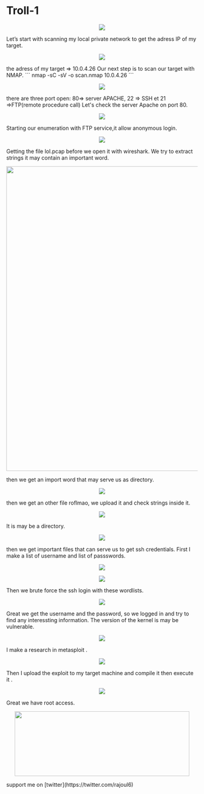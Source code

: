 # Troll-1
<p align="center">
  <img src="https://rajoul.github.io/my_write_up/image/Troll-1/1.png">
</p>
Let’s start with scanning my local private network to get the adress IP of my target.
<p align="center">
  <img src="https://rajoul.github.io/my_write_up/image/Troll-1/netdiscover.png">
</p>
the adress of my target => 10.0.4.26
Our next step is to scan our target with NMAP.
```
nmap -sC -sV -o scan.nmap 10.0.4.26
```
<p align="center">
  <img src="https://rajoul.github.io/my_write_up/image/Troll-1/scan.png" >
</p>
there are three port open: 80=> server APACHE, 22 => SSH et 21 =>FTP(remote procedure call)
Let's check the server Apache on port 80.
<p align="center">
  <img src="https://rajoul.github.io/my_write_up/image/Troll-1/1.png">
</p>
Starting our enumeration with FTP service,it allow anonymous login.
<p align="center">
  <img src="https://rajoul.github.io/my_write_up/image/Troll-1/2.png">
</p>
Getting the file lol.pcap before we open it with wireshark. We try to extract strings it may contain an important word.
<p align="center">
  <img src="https://rajoul.github.io/my_write_up/image/Troll-1/3.png" width="800">
</p>
then we get an import word that may serve us as directory.
<p align="center">
  <img src="https://rajoul.github.io/my_write_up/image/Troll-1/4.png">
</p>
then we get an other file roflmao, we upload it and check strings inside it.
<p align="center">
  <img src="https://rajoul.github.io/my_write_up/image/Troll-1/5.png">
</p>
It is may be a directory.
<p align="center">
  <img src="https://rajoul.github.io/my_write_up/image/Troll-1/6.png">
</p>
then we get important files that can serve us to get ssh credentials. First I make a list of username and list of passswords.
<p align="center">
  <img src="https://rajoul.github.io/my_write_up/image/Troll-1/7.png">
</p>
<p align="center">
  <img src="https://rajoul.github.io/my_write_up/image/Troll-1/8.png">
</p>
Then we brute force the ssh login with these wordlists. 
<p align="center">
  <img src="https://rajoul.github.io/my_write_up/image/Troll-1/ssh.png">
</p>
Great we get the username and the password, so we logged in and try to find any interessting information. The version of the kernel is may be vulnerable.
<p align="center">
  <img src="https://rajoul.github.io/my_write_up/image/Troll-1/11.png">
</p>
I make a research in metasploit .
<p align="center">
  <img src="https://rajoul.github.io/my_write_up/image/Troll-1/12.png">
</p>
Then I upload the exploit to my target machine and compile it then execute it .
<p align="center">
  <img src="https://rajoul.github.io/my_write_up/image/Troll-1/13.png">
</p>
Great we have root access.
<p align="center">
  <img src="https://rajoul.github.io/my_write_up/image/kioptrix_2/dance.gif" width="460" height="170">
</p>
support me on [twitter](https://twitter.com/rajoul6)




















